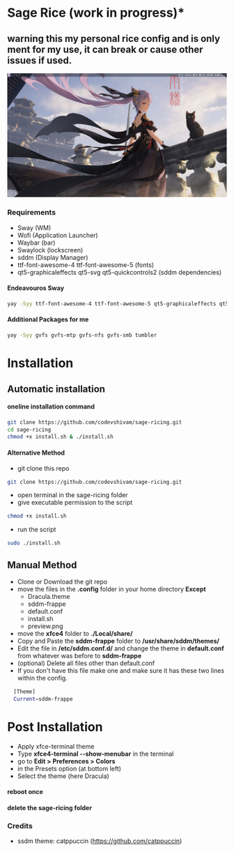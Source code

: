 # Sage Rice (work in progress)*
## **warning this my personal rice config and is only ment for my use, it can break or cause other issues if used.**
<p align="center"><img src="preview.png"/> </p>

### Requirements
- Sway (WM)
- Wofi (Application Launcher)
- Waybar (bar)
- Swaylock (lockscreen)
- sddm (Display Manager)
- ttf-font-awesome-4 ttf-font-awesome-5 (fonts)
- qt5-graphicaleffects qt5-svg qt5-quickcontrols2 (sddm dependencies)

#### Endeavouros Sway
```bash
yay -Syy ttf-font-awesome-4 ttf-font-awesome-5 qt5-graphicaleffects qt5-svg qt5-quickcontrols2
```
#### Additional Packages for me
```bash
yay -Syy gvfs gvfs-mtp gvfs-nfs gvfs-smb tumbler
```

# Installation

## Automatic installation

#### oneline installation command

```bash
git clone https://github.com/codevshivam/sage-ricing.git
cd sage-ricing
chmod +x install.sh & ./install.sh
```
#### Alternative Method

- git clone this repo

```bash
git clone https://github.com/codevshivam/sage-ricing.git
```

- open terminal in the sage-ricing folder
- give executable permission to the script
```bash
chmod +x install.sh
```

- run the script

```bash
sudo ./install.sh
```

## Manual Method

- Clone or Download the git repo
- move the files in the **.config** folder in your home directory **Except** 
  - Dracula.theme
  - sddm-frappe
  - default.conf
  - install.sh
  - preview.png
- move the **xfce4** folder to **./Local/share/**
- Copy and Paste the **sddm-frappe** folder to **/usr/share/sddm/themes/**
- Edit the file in **/etc/sddm.conf.d/** and change the theme in **default.conf** from whatever was before to **sddm-frappe**
- (optional) Delete all files other than default.conf
- If you don't have this file make one and make sure it has these two lines within the config.

```bash 
  [Theme]
  Current=sddm-frappe
```

# Post Installation
- Apply xfce-terminal theme
- Type **xfce4-terminal --show-menubar** in the terminal
- go to **Edit > Preferences > Colors**
- in the Presets option (at bottom left)
- Select the theme (here Dracula)

#### reboot once
#### delete the sage-ricing folder
### Credits
- ssdm theme: catppuccin (https://github.com/catppuccin)
